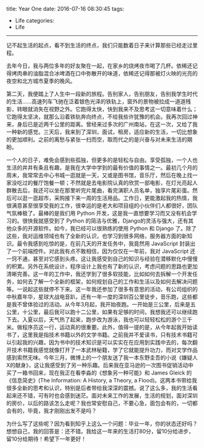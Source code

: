 title: Year One
date: 2016-07-16 08:30:45
tags:
- Life
categories:
- Life
---
记不起生活的起点，看不到生活的终点，我们只能数着日子来计算那些已经走过里程。
<!--more-->
去年今日，我与两位多年的好友聚在一起，在家乡的烧烤夜市喝了几杯。依稀还记得烤肉串的油脂混合冰啤酒在口中弥散开的味道，依稀还记得那被灯火映的光亮的夜空和北方城市夏季的晚风。

第二天，我便踏上了人生中一段新的旅程。告别家人，告别朋友，告别我学生时代的生活……高速列车飞驰在泛着银色光泽的铁轨上，窗外的景物被拉成一道道残影，转眼就消失在视野之外。它跑得太快，快到我来不及思考这一切意味着什么；它跑得太坚决，就那么沿着铁轨奔向终点，不给我些许犹豫的机会。我再次回过神来，身后已是近两千公里的距离。曾经来过多次的广州南站，在这一次，又给了我一种新的感觉。三天后，我来到了深圳，面试，租房，适应新的生活，一切比想象的更加顺利。之前的离愁与紧张一扫而空，取而代之的是兴奋与对未来生活的期盼。

一个人的日子，难免会感到些孤独，但更多的是轻松与自由。享受孤独，一个人也生活的井井有条且有趣，是我在大学中学到的最有价值的事情之一。最初几个月的周末，我常常去中心书城一逛就是一天，又或是图书馆，音乐厅，然后在晚上找一家没吃过的餐厅饱餐一顿；不然就是去电影院认真的欣赏一部电影，在灯光亮起人群散去后，我还可以坐在那里听完片尾曲，看完演职人员名单，独享片尾彩蛋。然后可以逛一逛超市，采购接下来一周的生活用品。工作日，更能激起我的热情，我很满意甚至很享受我的工作，很幸运的是老大和项目组的小伙伴们人都很好，团队气氛棒极了。最棒的是我们用 Python 开发，这是我一直想要学习而又没有机会学习的。很快我就感受到了 Python 的简洁与优雅，Django的灵活与强大，还有其他众多的开源软件。如今，我已经可以很熟练的使用 Python 和 Django 了。除了这些，我对运维领域也有了全新的认识，也学习到很多网络，服务器方面的新知识。最令我感到吃惊的是，在前几天的开发任务中，我竟然用 JavaScript 封装出了一个前端控件。对此我有点不敢相信，因为仅仅在一年前，我对 JavaScript 还一窍不通，甚至对它感到头疼。这让我感受到自己的知识与经验在潜移默化中慢慢的积累。另外在系统设计，程序设计上我也有了新的认识，考虑问题的思路也更加清晰完善。这一年的工作中，我还学到了很多软技能，比如如何去拆解一个开发任务，如何去了解一个全新的框架，如何规划自己的工作和生活以及如何去解决问题等。一说起这些就停不下来。这一年我还参加了很多有意思的活动，有公司组织的中秋嘉年华，星球大战电音趴，还有一年一度的深圳百公里徒步，音乐跑，这些都是我不曾体验过的活动。从今年3月起，我开始夜跑。一开始是三公里，后来是五公里，十公里，最后我可以跑十二公里，如果有足够的时间，我想我还可以继续跑下去。入夏以后，天气热了起来，跑步改为游泳，我也可以轻轻松松的游个三千米。做程序员这一行，运动真的很重要。此外，值得一提的是，从今年起我开始读书了，这里我是指技术书籍以外的文学书籍。之前我并不爱读书，只有技术书籍可以引起我的兴趣，因为书中的技术知识是可以实实在在应用到实践中去的，每次翻开技术书籍我感觉就像打开了一本武林秘籍，学了它就能提升功力，而对文学作品感到索然无味。今年三月，微博上的一个朋友送了我一本东野圭吾的小说《嫌疑人X的献身》，这让我感受到了另一种乐趣。后来我在亚马逊的一次图书促销活动中买了一箱书回来，现在我正在看李淼的《想象另一种可能》和 James Gleick 的《信息简史》(The Information: A History, a Theory, a Flood)。这两本书带给我很多全新的思考和认识，特别是后者带给我深深的震撼。说了这么多，我的生活看起来还不错，可有时也会感到迷茫。面对未来工作的发展，生活的规划，面对深圳的房价，以后的路该怎么走呢？我也常安慰自己，不要心急，面包会有的，一切都会有的，毕竟，我才刚刚出发不是吗？

为什么写了这些呢？因为看到知乎上这么一个问题：毕业一年，你的状态还好吗？想想自己，我的回答是：还不错。我给这一年来的生活打80分，留10分给进步，留10分给期待！希望下一年更好！
